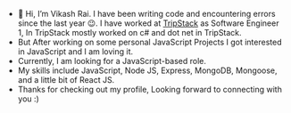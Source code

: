 - 👋 Hi, I’m Vikash Rai. I have been writing code and encountering errors since the last year 😉. I have worked at [TripStack](https://www.tripstack.com/) as Software Engineer 1, In TripStack mostly worked on c# and dot net in TripStack.
- But After working on some personal JavaScript Projects I got interested in JavaScript and I am loving it.
- Currently, I am looking for a JavaScript-based role.
- My skills include JavaScript, Node JS, Express, MongoDB, Mongoose, and a little bit of React JS.
- Thanks for checking out my profile, Looking forward to connecting with you :)


